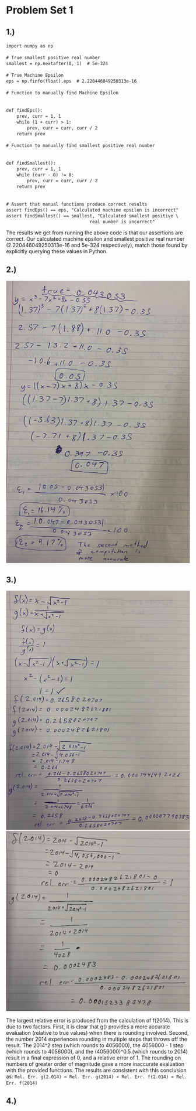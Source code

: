 # Problem Set 1
## 1.)
```
import numpy as np

# True smallest positive real number
smallest = np.nextafter(0, 1)  # 5e-324

# True Machine Epsilon
eps = np.finfo(float).eps  # 2.220446049250313e-16

# Function to manually find Machine Epsilon


def findEps():
    prev, curr = 1, 1
    while (1 + curr) > 1:
        prev, curr = curr, curr / 2
    return prev

# Function to manually find smallest positive real number


def findSmallest():
    prev, curr = 1, 1
    while (curr - 0) != 0:
        prev, curr = curr, curr / 2
    return prev


# Assert that manual functions produce correct results
assert findEps() == eps, "Calculated machine epsilon is incorrect"
assert findSmallest() == smallest, "Calculated smallest positive \
                                real number is incorrect"

```
The results we get from running the above code is that our assertions are correct. Our calculated machine epsilon and smallest positive real number (2.220446049250313e-16 and 5e-324 respectively), match those found by explicitly querying these values in Python.

## 2.)
![alt text](pics/hw1p2.png)

## 3.)
![alt text](pics/hw1p3a.png)
![alt text](pics/hw1p3b.png)

The largest relative error is produced from the calculation of f(2014). This is due to two factors. First, it is clear that g() provides a more accurate evaluation (relative to true values) when there is rounding involved. Second, the number 2014 experiences rounding in multiple steps that throws off the result. The 2014^2 step (which rounds to 4056000), the 4056000 - 1 step (which rounds to 4056000), and the (4056000)^0.5 (which rounds to 2014) result in a final expression of 0, and a relative error of 1. The rounding on numbers of greater order of magnitude gave a more inaccurate evaluation with the provided functions. The results are consistent with this conclusion as:
`Rel. Err. g(2.014) < Rel. Err. g(2014) < Rel. Err. f(2.014) < Rel. Err. f(2014)`

## 4.)
